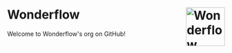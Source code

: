 # Wonderflow [<img src="https://svgshare.com/i/Ygj.svg" alt="Wonderflow Logo" width="90" height="90" align="right">](https://design.wonderflow.ai)

Welcome to Wonderflow's org on GitHub!
